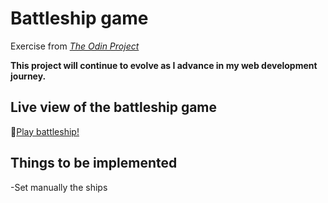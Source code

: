 # Battleship game
Exercise from [_The Odin Project_](https://www.theodinproject.com/lessons/node-path-javascript-battleship)

**This project will continue to evolve as I advance in my web development journey.**

## Live view of the battleship game

🔗[Play battleship!](https://raw.githack.com/Francois-T9/todo-list/gh-pages/index.html)

## Things to be implemented
-Set manually the ships
